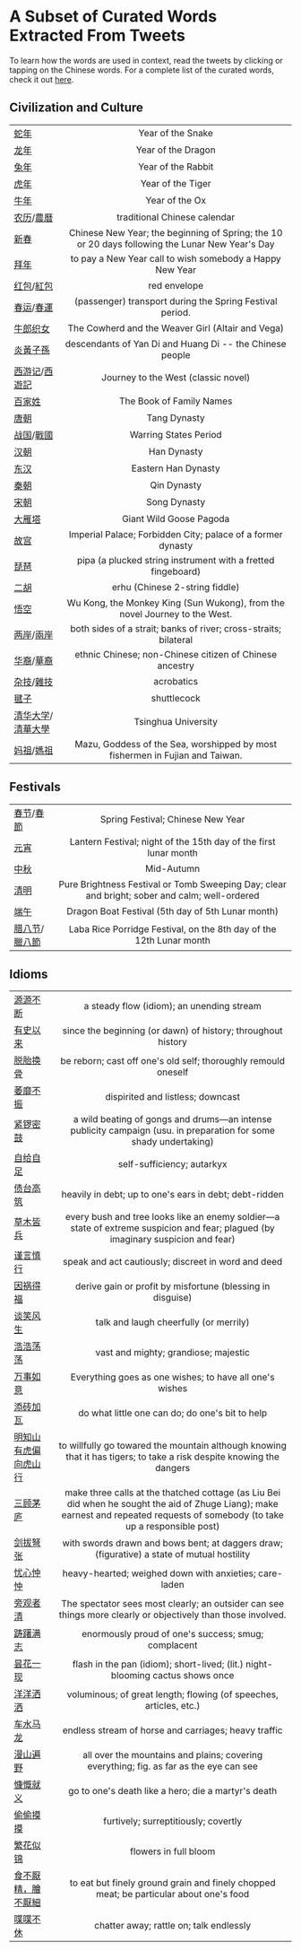 # A Subset of Curated Words Extracted From Tweets

To learn how the words are used in context, read the tweets by clicking or tapping on the Chinese words. For a complete 
list of the curated words, check it out [here](words_tweets_stats.md).

## Civilization and Culture
|  |  |
| ----- | :---: |
| [蛇年](../hanzi-cards/蛇年.md) | Year of the Snake |
| [龙年](../hanzi-cards/龙年.md) | Year of the Dragon |
| [兔年](../hanzi-cards/兔年.md) | Year of the Rabbit |
| [虎年](../hanzi-cards/虎年.md) | Year of the Tiger |
| [牛年](../hanzi-cards/牛年.md) | Year of the Ox |
| [农历](../hanzi-cards/农历.md)/[農曆](../hanzi-cards/農曆.md) | traditional Chinese calendar |
| [新春](../hanzi-cards/新春.md) | Chinese New Year; the beginning of Spring; the 10 or 20 days following the Lunar New Year's Day |
| [拜年](../hanzi-cards/拜年.md) | to pay a New Year call to wish somebody a Happy New Year |
| [红包](../hanzi-cards/红包.md)/[紅包](../hanzi-cards/紅包.md) | red envelope |
| [春运](../hanzi-cards/春运.md)/[春運](../hanzi-cards/春運.md) | (passenger) transport during the Spring Festival period. |
| [牛郎织女](../hanzi-cards/牛郎织女.md) | The Cowherd and the Weaver Girl (Altair and Vega) |
| [炎黃子孫](../hanzi-cards/炎黃子孫.md) | descendants of Yan Di and Huang Di -- the Chinese people |
| [西游记](../hanzi-cards/西游记.md)/[西遊記](../hanzi-cards/西遊記.md) | Journey to the West (classic novel) |
| [百家姓](../hanzi-cards/百家姓.md) | The Book of Family Names |
| [唐朝](../hanzi-cards/唐朝.md) | Tang Dynasty |
| [战国](../hanzi-cards/战国.md)/[戰國](../hanzi-cards/戰國.md) | Warring States Period |
| [汉朝](../hanzi-cards/汉朝.md) | Han Dynasty |
| [东汉](../hanzi-cards/东汉.md) | Eastern Han Dynasty |
| [秦朝](../hanzi-cards/秦朝.md) | Qin Dynasty |
| [宋朝](../hanzi-cards/宋朝.md) | Song Dynasty |
| [大雁塔](../hanzi-cards/大雁塔.md) | Giant Wild Goose Pagoda |
| [故宫](../hanzi-cards/故宫.md) | Imperial Palace; Forbidden City; palace of a former dynasty |
| [琵琶](../hanzi-cards/琵琶.md) | pipa (a plucked string instrument with a fretted fingeboard) |
| [二胡](../hanzi-cards/二胡.md) | erhu (Chinese 2-string fiddle) |
| [悟空](../hanzi-cards/悟空.md) | Wu Kong, the Monkey King (Sun Wukong), from the novel Journey to the West. |
| [两岸](../hanzi-cards/两岸.md)/[兩岸](../hanzi-cards/兩岸.md) | both sides of a strait; banks of river; cross-straits; bilateral |
| [华裔](../hanzi-cards/华裔.md)/[華裔](../hanzi-cards/華裔.md) | ethnic Chinese; non-Chinese citizen of Chinese ancestry |
| [杂技](../hanzi-cards/杂技.md)/[雜技](../hanzi-cards/雜技.md) | acrobatics |
| [毽子](../hanzi-cards/毽子.md) | shuttlecock |
| [清华大学](../hanzi-cards/清华大学.md)/[清華大學](../hanzi-cards/清華大學.md) | Tsinghua University |
| [妈祖](../hanzi-cards/妈祖.md)/[媽祖](../hanzi-cards/媽祖.md) | Mazu, Goddess of the Sea, worshipped by most fishermen in Fujian and Taiwan. |
## Festivals
|  |  |
| ----- | :---: |
| [春节](../hanzi-cards/春节.md)/[春節](../hanzi-cards/春節.md) | Spring Festival; Chinese New Year |
| [元宵](../hanzi-cards/元宵.md) | Lantern Festival; night of the 15th day of the first lunar month |
| [中秋](../hanzi-cards/中秋.md) | Mid-Autumn |
| [清明](../hanzi-cards/清明.md) | Pure Brightness Festival or Tomb Sweeping Day; clear and bright; sober and calm; well-ordered |
| [端午](../hanzi-cards/端午.md) | Dragon Boat Festival (5th day of 5th Lunar month) |
| [腊八节](../hanzi-cards/腊八节.md)/[臘八節](../hanzi-cards/臘八節.md) | Laba Rice Porridge Festival, on the 8th day of the 12th Lunar month |
## Idioms
|  |  |
| ----- | :---: |
| [源源不断](../hanzi-cards/源源不断.md) | a steady flow (idiom); an unending stream |
| [有史以来](../hanzi-cards/有史以来.md) | since the beginning (or dawn) of history; throughout history |
| [脱胎换骨](../hanzi-cards/脱胎换骨.md) | be reborn; cast off one's old self; thoroughly remould oneself |
| [萎靡不振](../hanzi-cards/萎靡不振.md) | dispirited and listless; downcast |
| [紧锣密鼓](../hanzi-cards/紧锣密鼓.md) | a wild beating of gongs and drums—an intense publicity campaign (usu. in preparation for some shady undertaking) |
| [自给自足](../hanzi-cards/自给自足.md) | self-sufficiency; autarkyx |
| [债台高筑](../hanzi-cards/债台高筑.md) | heavily in debt; up to one's ears in debt; debt-ridden |
| [草木皆兵](../hanzi-cards/草木皆兵.md) | every bush and tree looks like an enemy soldier—a state of extreme suspicion and fear; plagued (by imaginary suspicion and fear) |
| [谨言慎行](../hanzi-cards/谨言慎行.md) | speak and act cautiously; discreet in word and deed |
| [因祸得福](../hanzi-cards/因祸得福.md) | derive gain or profit by misfortune (blessing in disguise) |
| [谈笑风生](../hanzi-cards/谈笑风生.md) | talk and laugh cheerfully (or merrily) |
| [浩浩荡荡](../hanzi-cards/浩浩荡荡.md) | vast and mighty; grandiose; majestic |
| [万事如意](../hanzi-cards/万事如意.md) | Everything goes as one wishes; to have all one's wishes |
| [添砖加瓦](../hanzi-cards/添砖加瓦.md) | do what little one can do; do one's bit to help |
| [明知山有虎偏向虎山行](../hanzi-cards/明知山有虎偏向虎山行.md) | to willfully go towared the mountain although knowing  that it has tigers; to take a risk despite knowing the dangers |
| [三顾茅庐](../hanzi-cards/三顾茅庐.md) | make three calls at the thatched cottage (as Liu Bei did when he sought the aid of Zhuge Liang); make earnest and repeated requests of somebody (to take up a responsible post) |
| [剑拔弩张](../hanzi-cards/剑拔弩张.md) | with swords drawn and bows bent; at daggers draw; (figurative) a state of mutual hostility |
| [忧心忡忡](../hanzi-cards/忧心忡忡.md) | heavy-hearted; weighed down with anxieties; care-laden |
| [旁观者清](../hanzi-cards/旁观者清.md) | The spectator sees most clearly; an outsider can see things more clearly or objectively than those involved. |
| [踌躇满志](../hanzi-cards/踌躇满志.md) | enormously proud of one's success; smug; complacent |
| [昙花一现](../hanzi-cards/昙花一现.md) | flash in the pan (idiom); short-lived; (lit.) night-blooming cactus shows once |
| [洋洋洒洒](../hanzi-cards/洋洋洒洒.md) | voluminous; of great length; flowing (of speeches, articles, etc.) |
| [车水马龙](../hanzi-cards/车水马龙.md) | endless stream of horse and carriages; heavy traffic |
| [漫山遍野](../hanzi-cards/漫山遍野.md) | all over the mountains and plains; covering everything; fig. as far as the eye can see |
| [慷慨就义](../hanzi-cards/慷慨就义.md) | go to one's death like a hero; die a martyr's death |
| [偷偷摸摸](../hanzi-cards/偷偷摸摸.md) | furtively; surreptitiously; covertly |
| [繁花似锦](../hanzi-cards/繁花似锦.md) | flowers in full bloom |
| [食不厭精，膾不厭細](../hanzi-cards/食不厭精，膾不厭細.md) | to eat but finely ground grain and finely chopped meat; be particular about one's food |
| [喋喋不休](../hanzi-cards/喋喋不休.md) | chatter away; rattle on; talk endlessly |